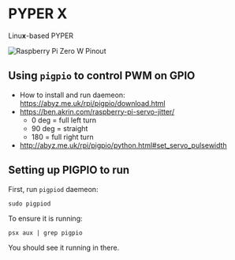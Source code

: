 # PYPER X
Linu**x**-based PYPER

![Raspberry Pi Zero W Pinout](https://i.stack.imgur.com/yHddo.png)

## Using `pigpio` to control PWM on GPIO
- How to install and run daemeon: https://abyz.me.uk/rpi/pigpio/download.html
- https://ben.akrin.com/raspberry-pi-servo-jitter/
    - 0 deg = full left turn
    - 90 deg = straight
    - 180 = full right turn
- http://abyz.me.uk/rpi/pigpio/python.html#set_servo_pulsewidth

## Setting up PIGPIO to run
First, run `pigpiod` daemeon:
```
sudo pigpiod
```

To ensure it is running:
```
psx aux | grep pigpio
```
You should see it running in there.
